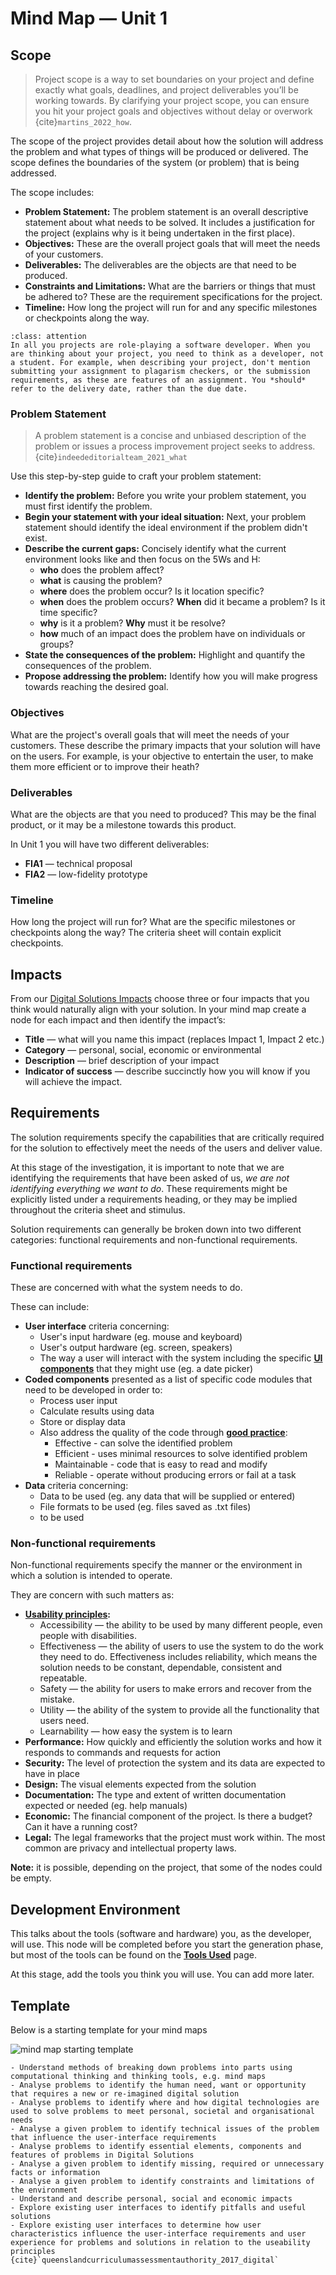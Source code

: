 # Mind Map &mdash; Unit 1

## Scope

> Project scope is a way to set boundaries on your project and define exactly what goals, deadlines, and project deliverables you’ll be working towards. By clarifying your project scope, you can ensure you hit your project goals and objectives without delay or overwork {cite}`martins_2022_how`.

The scope of the project provides detail about how the solution will address the problem and what types of things will be produced or delivered. The scope defines the boundaries of the system (or problem) that is being addressed.

The scope includes:

- **Problem Statement:** The problem statement is an overall descriptive statement about what needs to be solved. It includes a justification for the project (explains why is it being undertaken in the first place).
- **Objectives:** These are the overall project goals that will meet the needs of your customers.
- **Deliverables:** The deliverables are the objects are that need to be produced.
- **Constraints and Limitations:** What are the barriers or things that must be adhered to? These are the requirement specifications for the project.
- **Timeline:** How long the project will run for and any specific milestones or checkpoints along the way.

```{admonition} The Developer RPG
:class: attention
In all you projects are role-playing a software developer. When you are thinking about your project, you need to think as a developer, not a student. For example, when describing your project, don't mention submitting your assignment to plagarism checkers, or the submission requirements, as these are features of an assignment. You *should* refer to the delivery date, rather than the due date.
```

### Problem Statement

> A problem statement is a concise and unbiased description of the problem or issues a process improvement project seeks to address. {cite}`indeededitorialteam_2021_what`

Use this step-by-step guide to craft your problem statement:

- **Identify the problem:** Before you write your problem statement, you must first identify the problem.
- **Begin your statement with your ideal situation:** Next, your problem statement should identify the ideal environment if the problem didn't exist.
- **Describe the current gaps:** Concisely identify what the current environment looks like and then focus on the 5Ws and H:
  - **who** does the problem affect?
  - **what** is causing the problem?
  - **where** does the problem occur? Is it location specific?
  - **when** does the problem occurs? **When** did it became a problem? Is it time specific?
  - **why** is it a problem? **Why** must it be resolve?
  - **how** much of an impact does the problem have on individuals or groups?
- **State the consequences of the problem:** Highlight and quantify the consequences of the problem.
- **Propose addressing the problem:** Identify how you will make progress towards reaching the desired goal.

### Objectives

What are the project's overall goals that will meet the needs of your customers. These describe the primary impacts that your solution will have on the users. For example, is your objective to entertain the user, to make them more efficient or to improve their heath?

### Deliverables

What are the objects are that you need to produced? This may be the final product, or it may be a milestone towards this product. 

In Unit 1 you will have two different deliverables:

- **FIA1** &mdash; technical proposal
- **FIA2** &mdash; low-fidelity prototype

### Timeline

How long the project will run for? What are the specific milestones or checkpoints along the way? The criteria sheet will contain explicit checkpoints.

## Impacts

From our [Digital Solutions Impacts](../2_concepts/3-3_impacts.md) choose three or four impacts that you think would naturally align with your solution. In your mind map create a node for each impact and then identify the impact’s:

- **Title** &mdash; what will you name this impact (replaces Impact 1, Impact 2 etc.)
- **Category** &mdash; personal, social, economic or environmental
- **Description** &mdash; brief description of your impact
- **Indicator of success** &mdash; describe succinctly how you will know if you will achieve the impact.

## Requirements

The solution requirements specify the capabilities that are critically required for the solution to effectively meet the needs of the users and deliver value.

At this stage of the investigation, it is important to note that we are identifying the requirements that have been asked of us, *we are not identifying everything we want to do*. These requirements might be explicitly listed under a requirements heading, or they may be implied throughout the criteria sheet and stimulus.

Solution requirements can generally be broken down into two different categories: functional requirements and non-functional requirements.

### Functional requirements

These are concerned with what the system needs to do.

These can include:

- **User interface** criteria concerning:
  - User's input hardware (eg. mouse and keyboard)
  - User's output hardware (eg. screen, speakers)
  - The way a user will interact with the system including the specific **<a href="https://www.usability.gov/how-to-and-tools/methods/user-interface-elements.html" target="_blank">UI components</a>** that they might use (eg. a date picker)
- **Coded components** presented as a list of specific code modules that need to be developed in order to:
  - Process user input
  - Calculate results using data
  - Store or display data
  - Also address the quality of the code through **[good practice](../2_concepts/2-2_good_practice.md)**:
    - Effective - can solve the identified problem
    - Efficient - uses minimal resources to solve identified problem
    - Maintainable - code that is easy to read and modify
    - Reliable - operate without producing errors or fail at a task
- **Data** criteria concerning:
  - Data to be used (eg. any data that will be supplied or entered)
  - File formats to be used (eg. files saved as .txt files)
  - **[](data_structures)** to be used

### Non-functional requirements

Non-functional requirements specify the manner or the environment in which a solution is intended to operate.

They are concern with such matters as:

- **[Usability principles](../2_concepts/3-1_useability_principles.md):**
  - Accessibility &mdash; the ability to be used by many different people, even people with disabilities.
  - Effectiveness &mdash; the ability of users to use the system to do the work they need to do. Effectiveness includes reliability, which means the solution needs to be constant, dependable, consistent and repeatable.
  - Safety &mdash; the ability for users to make errors and recover from the mistake.
  - Utility &mdash; the ability of the system to provide all the functionality that users need.
  - Learnability &mdash; how easy the system is to learn
- **Performance:** How quickly and efficiently the solution works and how it responds to commands and requests for action
- **Security:** The level of protection the system and its data are expected to have in place
- **Design:** The visual elements expected from the solution
- **Documentation:** The type and extent of written documentation expected or needed (eg. help manuals)
- **Economic:** The financial component of the project. Is there a budget? Can it have a running cost?
- **Legal:** The legal frameworks that the project must work within. The most common are privacy and intellectual property laws.

**Note:** it is possible, depending on the project, that some of the nodes could be empty.

## Development Environment

This talks about the tools (software and hardware) you, as the developer, will use. This node will be completed before you start the generation phase, but most of the tools can be found on the **[Tools Used](../1_introduction/2_tools_used.md)** page.

At this stage, add the tools you think you will use. You can add more later.

## Template

Below is a starting template for your mind maps

![mind map starting template](./assets/mm_template_unit_1.png)

```{admonition} Unit 1 subject matter covered:
- Understand methods of breaking down problems into parts using computational thinking and thinking tools, e.g. mind maps
- Analyse problems to identify the human need, want or opportunity that requires a new or re-imagined digital solution
- Analyse problems to identify where and how digital technologies are used to solve problems to meet personal, societal and organisational needs
- Analyse a given problem to identify technical issues of the problem that influence the user-interface requirements
- Analyse problems to identify essential elements, components and features of problems in Digital Solutions
- Analyse a given problem to identify missing, required or unnecessary facts or information
- Analyse a given problem to identify constraints and limitations of the environment
- Understand and describe personal, social and economic impacts
- Explore existing user interfaces to identify pitfalls and useful solutions
- Explore existing user interfaces to determine how user characteristics influence the user-interface requirements and user experience for problems and solutions in relation to the useability principles
{cite}`queenslandcurriculumassessmentauthority_2017_digital`
```